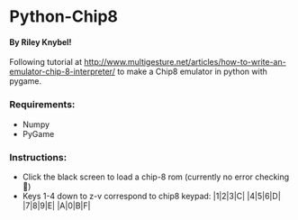 # Python-Chip8
#### By Riley Knybel!
Following tutorial at http://www.multigesture.net/articles/how-to-write-an-emulator-chip-8-interpreter/ to make a Chip8 emulator in python with pygame.

### Requirements:
- Numpy
- PyGame

### Instructions:
- Click the black screen to load a chip-8 rom (currently no error checking 😬)
- Keys 1-4 down to z-v correspond to chip8 keypad: 
  |1|2|3|C|
  |4|5|6|D|
  |7|8|9|E|
  |A|0|B|F|
